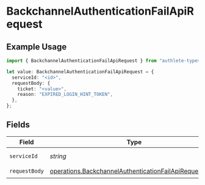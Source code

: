 # BackchannelAuthenticationFailApiRequest

## Example Usage

```typescript
import { BackchannelAuthenticationFailApiRequest } from "authlete-typescript-sdk/models/operations";

let value: BackchannelAuthenticationFailApiRequest = {
  serviceId: "<id>",
  requestBody: {
    ticket: "<value>",
    reason: "EXPIRED_LOGIN_HINT_TOKEN",
  },
};
```

## Fields

| Field                                                                                                                            | Type                                                                                                                             | Required                                                                                                                         | Description                                                                                                                      |
| -------------------------------------------------------------------------------------------------------------------------------- | -------------------------------------------------------------------------------------------------------------------------------- | -------------------------------------------------------------------------------------------------------------------------------- | -------------------------------------------------------------------------------------------------------------------------------- |
| `serviceId`                                                                                                                      | *string*                                                                                                                         | :heavy_check_mark:                                                                                                               | A service ID.                                                                                                                    |
| `requestBody`                                                                                                                    | [operations.BackchannelAuthenticationFailApiRequestBody](../../models/operations/backchannelauthenticationfailapirequestbody.md) | :heavy_check_mark:                                                                                                               | N/A                                                                                                                              |